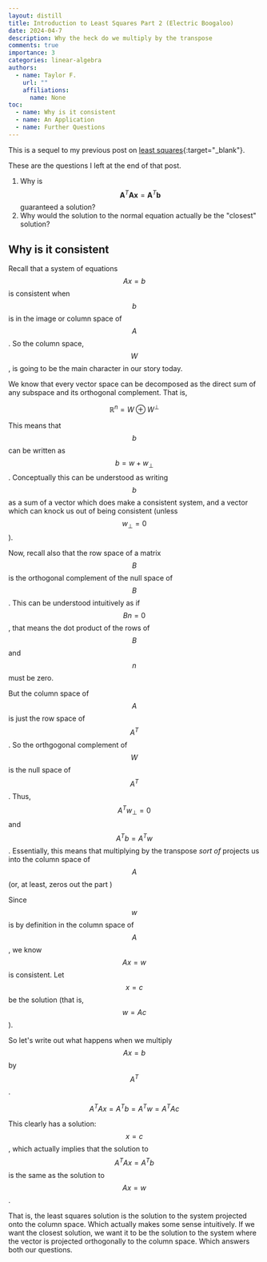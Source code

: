 ```yaml
---
layout: distill
title: Introduction to Least Squares Part 2 (Electric Boogaloo)
date: 2024-04-7
description: Why the heck do we multiply by the transpose
comments: true
importance: 3
categories: linear-algebra
authors:  
  - name: Taylor F.
    url: ""
    affiliations:
      name: None
toc:
  - name: Why is it consistent
  - name: An Application
  - name: Further Questions
---
```


This is a sequel to my previous post on [least squares](../leastsquares/){:target="_blank"}.

These are the questions I left at the end of that post.

1. Why is $$\mathbf{A}^T\mathbf{A}\mathbf{x}=\mathbf{A}^T\mathbf{b}$$ guaranteed a solution?
2. Why would the solution to the normal equation actually be the "closest" solution?

## Why is it consistent

Recall that a system of equations $${A}{x}={b}$$ is consistent when $$b$$ is in the image or column space of $$A$$. So the column space, $$W$$, is going to be the main character in our story today.

We know that every vector space can be decomposed as the direct sum of any subspace and its orthogonal complement. That is,

$$\mathbb{R}^n=W\oplus W^\perp$$

This means that $$b$$ can be written as $$b=w+w_\perp$$. Conceptually this can be understood as writing $$b$$ as a sum of a vector which does make a consistent system, and a vector which can knock us out of being consistent (unless $$w_\perp=0$$).

Now, recall also that the row space of a matrix $$B$$ is the orthogonal complement of the null space of $$B$$. This can be understood intuitively as if $$Bn=0$$, that means the dot product of the rows of $$B$$ and $$n$$ must be zero.

But the column space of $$A$$ is just the row space of $$A^T$$. So the orthgogonal complement of $$W$$ is the null space of $$A^T$$. Thus, $$A^Tw_\perp=0$$ and $$A^Tb=A^Tw$$. Essentially, this means that multiplying by the transpose *sort of* projects us into the column space of $$A$$ (or, at least, zeros out the part )

Since $$w$$ is by definition in the column space of $$A$$, we know $$Ax=w$$ is consistent. Let $$x=c$$ be the solution (that is, $$w=Ac$$).

So let's write out what happens when we multiply $$Ax=b$$ by $$A^T$$.

$$A^TAx=A^Tb=A^Tw=A^TAc$$

This clearly has a solution: $$x=c$$, which actually implies that the solution to $$A^TAx=A^Tb$$ is the same as the solution to $$Ax=w$$.

That is, the least squares solution is the solution to the system projected onto the column space. Which actually makes some sense intuitively. If we want the closest solution, we want it to be the solution to the system where the vector is projected orthogonally to the column space. Which answers both our questions.